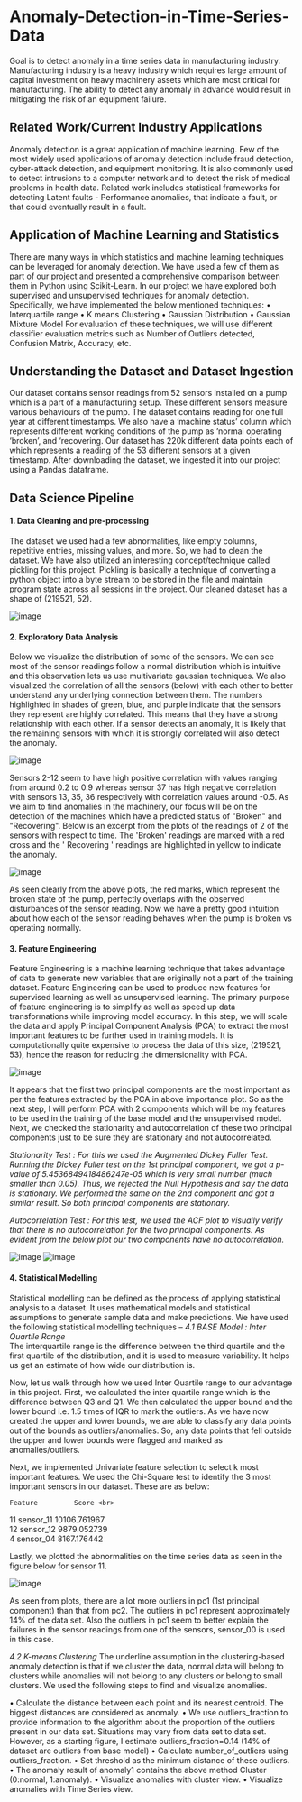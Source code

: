 # Anomaly-Detection-in-Time-Series-Data
Goal is to detect anomaly in a time series data in manufacturing industry. Manufacturing industry is a heavy industry which requires large amount of capital investment on heavy machinery assets which are most critical for manufacturing. The ability to detect any anomaly in advance would result in mitigating the risk of an equipment failure. 

## Related Work/Current Industry Applications
Anomaly detection is a great application of machine learning. Few of the most widely used applications of anomaly detection include fraud detection, cyber-attack detection, and equipment monitoring. It is also commonly used to detect intrusions to a computer network and to detect the risk of medical problems in health data. Related work includes statistical frameworks for detecting Latent faults - Performance anomalies, that indicate a fault, or that could eventually result in a fault.

## Application of Machine Learning and Statistics 
There are many ways in which statistics and machine learning techniques can be leveraged for anomaly detection. We have used a few of them as part of our project and presented a comprehensive comparison between them in Python using Scikit-Learn. In our project we have explored both supervised and unsupervised  techniques for anomaly detection. Specifically, we have implemented the below mentioned techniques:
•	Interquartile range 
•	K means Clustering
•	Gaussian Distribution
•	Gaussian Mixture Model
For evaluation of these techniques, we will use different classifier evaluation metrics such as Number of Outliers detected, Confusion Matrix, Accuracy, etc. 

## Understanding the Dataset and Dataset Ingestion
Our dataset contains sensor readings from 52 sensors installed on a pump which is a part of a manufacturing setup. These different sensors measure various behaviours of the pump. The dataset contains reading for one full year at different timestamps. We also have a ‘machine status’ column which represents different working conditions of the pump as ‘normal operating ‘broken’, and ‘recovering. Our dataset has 220k different data points each of which represents a reading of the 53 different sensors at a given timestamp. After downloading the dataset, we ingested it into our project using a Pandas dataframe. 

## Data Science Pipeline

#### 1.	Data Cleaning and pre-processing
The dataset we used had a few abnormalities, like empty columns, repetitive entries, missing values, and more. So, we had to clean the dataset. We have also utilized an interesting concept/technique called pickling for this project. Pickling is basically a technique of converting a python object into a byte stream to be stored in the file and maintain program state across all sessions in the project. Our cleaned dataset has a shape of (219521, 52).

![image](https://user-images.githubusercontent.com/35283246/163791152-2733067d-6819-4e0a-a826-c0ab5ab31f5e.png)

 
#### 2.	Exploratory Data Analysis
Below we visualize the distribution of some of the sensors.
We can see most of the sensor readings follow a normal distribution which is intuitive and this observation lets us use multivariate gaussian techniques.
We also visualized the correlation of all the sensors (below) with each other to better understand any underlying connection between them. The numbers highlighted in shades of green, blue, and purple indicate that the sensors they represent are highly correlated. This means that they have a strong relationship with each other. If a sensor detects an anomaly, it is likely that the remaining sensors with which it is strongly correlated will also detect the anomaly.

![image](https://user-images.githubusercontent.com/35283246/163791166-7768f76f-7bea-4b79-acc9-7795d6e7099d.png)

Sensors 2-12 seem to have high positive correlation with values ranging from around 0.2 to 0.9 whereas sensor 37 has high negative correlation with sensors 13, 35, 36 respectively with correlation values around -0.5. 
As we aim to find anomalies in the machinery, our focus will be on the detection of the machines which have a predicted status of "Broken" and "Recovering". Below is an excerpt from the plots of the readings of 2 of the sensors with respect to time. The 'Broken' readings are marked with a red cross and the ' Recovering ' readings are highlighted in yellow to indicate the anomaly.

![image](https://user-images.githubusercontent.com/35283246/163791221-57dd6f07-adcf-46c8-8518-3add7c7f38b8.png)

As seen clearly from the above plots, the red marks, which represent the broken state of the pump, perfectly overlaps with the observed disturbances of the sensor reading. Now we have a pretty good intuition about how each of the sensor reading behaves when the pump is broken vs operating normally.

#### 3.	Feature Engineering
Feature Engineering is a machine learning technique that takes advantage of data to generate new variables that are originally not a part of the training dataset. Feature Engineering can be used to produce new features for supervised learning as well as unsupervised learning. The primary purpose of feature engineering is to simplify as well as speed up data transformations while improving model accuracy. In this step, we will scale the data and apply Principal Component Analysis (PCA) to extract the most important features to be further used in training models. It is computationally quite expensive to process the data of this size, (219521, 53), hence the reason for reducing the dimensionality with PCA.

![image](https://user-images.githubusercontent.com/35283246/163791274-d07051d9-478f-44ce-8354-286f8580f9a3.png)

It appears that the first two principal components are the most important as per the features extracted by the PCA in above importance plot. So as the next step, I will perform PCA with 2 components which will be my features to be used in the training of the base model and the unsupervised model.
Next, we checked the stationarity and autocorrelation of these two principal components just to be sure they are stationary and not autocorrelated. 

*_Stationarity Test : For this we used the Augmented Dickey Fuller Test. Running the Dickey Fuller test on the 1st principal component, we got a p-value of 5.4536849418486247e-05 which is very small number (much smaller than 0.05). Thus, we rejected the Null Hypothesis and say the data is stationary. We performed the same on the 2nd component and got a similar result. So both principal components are stationary._*

*_Autocorrelation Test : For this test, we used the ACF plot  to visually verify that there is no autocorrelation for the two principal components. As evident from the below plot our two components have no autocorrelation._* 

![image](https://user-images.githubusercontent.com/35283246/163791496-0d7375e1-4237-4412-81ef-976a12a45018.png) ![image](https://user-images.githubusercontent.com/35283246/163791511-2c6d71e0-88f4-4fd4-954e-6e8b42ddc862.png)

#### 4.	Statistical Modelling
Statistical modelling can be defined as the process of applying statistical analysis to a dataset. It uses mathematical models and statistical assumptions to generate sample data and make predictions. We have used the following statistical modelling techniques –
*_4.1 BASE Model : Inter Quartile Range_* <br>
The interquartile range is the difference between the third quartile and the first quartile of the distribution, and it is used to measure variability. It helps us get an estimate of how wide our distribution is.

Now, let us walk through how we used Inter Quartile range to our advantage in this project. First, we calculated the inter quartile range which is the difference between Q3 and Q1. We then calculated the upper bound and the lower bound i.e. 1.5 times of IQR to mark the outliers. As we have now created the upper and lower bounds, we are able to classify any data points out of the bounds as outliers/anomalies. So, any data points that fell outside the upper and lower bounds were flagged and marked as anomalies/outliers. 

Next, we implemented Univariate feature selection to select k most important features. We used the Chi-Square test to identify the 3 most important sensors in our dataset. These are as below:

    Feature         Score <br>
11  sensor_11  10106.761967<br>
12  sensor_12   9879.052739<br>
4   sensor_04   8167.176442<br>

Lastly, we plotted the abnormalities on the time series data as seen in the figure below for sensor 11.

![image](https://user-images.githubusercontent.com/35283246/163791733-93fcc32f-960b-4370-a4fa-faccadb3ec25.png)

As seen from plots, there are a lot more outliers in pc1 (1st principal component) than that from pc2. The outliers in pc1 represent approximately 14% of the data set. Also the outliers in pc1 seem to better explain the failures in the sensor readings from one of the sensors, sensor_00 is used in this case.

*_4.2 K-means Clustering_* 
The underline assumption in the clustering-based anomaly detection is that if we cluster the data, normal data will belong to clusters while anomalies will not belong to any clusters or belong to small clusters. We used the following steps to find and visualize anomalies.

•	Calculate the distance between each point and its nearest centroid. The biggest distances are considered as anomaly.
•	We use outliers_fraction to provide information to the algorithm about the proportion of the outliers present in our data set. Situations may vary from data set to data set. However, as a starting figure, I estimate outliers_fraction=0.14 (14% of dataset are outliers from base model)
•	Calculate number_of_outliers using outliers_fraction.
•	Set threshold as the minimum distance of these outliers.
•	The anomaly result of anomaly1 contains the above method Cluster (0:normal, 1:anomaly).
•	Visualize anomalies with cluster view.
•	Visualize anomalies with Time Series view.
























 



